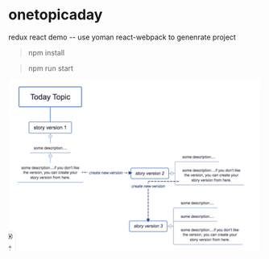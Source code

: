 # onetopicaday
redux react demo -- use yoman react-webpack to genenrate project

> npm install

> npm run start



![instruction](./src/images/instr.jpeg "instruction")